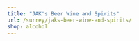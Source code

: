 ```yaml
---
title: "JAK's Beer Wine and Spirits"
url: /surrey/jaks-beer-wine-and-spirits/
shop: alcohol
---
```

